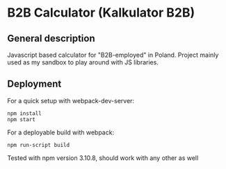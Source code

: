 # B2B Calculator (Kalkulator B2B)
## General description
Javascript based calculator for "B2B-employed" in Poland. Project mainly used as my sandbox to play around with JS libraries.
## Deployment
For a quick setup with webpack-dev-server:
```
npm install
npm start
```
For a deployable build with webpack:
```
npm run-script build
```
Tested with npm version 3.10.8, should work with any other as well
